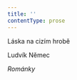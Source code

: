 ```yaml
---
title: ''
contentType: prose
---
```


<section>

Láska na cizím hrobě

Ludvík Němec

_Románky_

</section>
